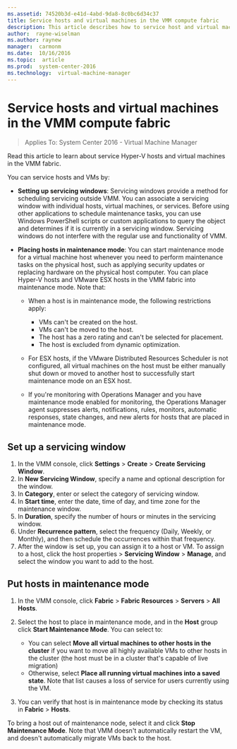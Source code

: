 ```yaml
---
ms.assetid: 74520b3d-e41d-4abd-9da8-8c0bc6d34c37
title: Service hosts and virtual machines in the VMM compute fabric
description: This article describes how to service host and virtual machines in the VMM fabric
author:  rayne-wiselman
ms.author: raynew
manager:  carmonm
ms.date:  10/16/2016
ms.topic:  article
ms.prod:  system-center-2016
ms.technology:  virtual-machine-manager
---
```



# Service hosts and virtual machines in the VMM compute fabric

>Applies To: System Center 2016 - Virtual Machine Manager

Read this article to learn about service Hyper-V hosts and virtual machines in the VMM fabric.

You can service hosts and VMs by:

- **Setting up servicing windows**: Servicing windows provide a method for scheduling servicing outside VMM. You can associate a servicing window with individual hosts, virtual machines, or services. Before using other applications to schedule maintenance tasks, you can use Windows PowerShell scripts or custom applications to query the object and determines if it is currently in a servicing window. Servicing windows do not interfere with the regular use and functionality of VMM.
- **Placing hosts in maintenance mode**: You can start maintenance mode for a virtual machine host whenever you need to perform maintenance tasks on the physical host, such as applying security updates or replacing hardware on the physical host computer. You can place Hyper-V hosts and VMware ESX hosts in the VMM fabric into maintenance mode. Note that:

	- When a host is in maintenance mode, the following restrictions apply:
		- VMs can't be created on the host.
		- VMs can't be moved to the host.
		- The host has a zero rating and can't be selected for placement.
		- The host is excluded from dynamic optimization.

	- For ESX hosts, if the VMware Distributed Resources Scheduler is not configured, all virtual machines on the host must be either manually shut down or moved to another host to successfully start maintenance mode on an ESX host.
	- If you're monitoring with Operations Manager and you have maintenance mode enabled for monitoring, the Operations Manager agent suppresses alerts, notifications, rules, monitors, automatic responses, state changes, and new alerts for hosts that are placed in maintenance mode.

## Set up a servicing window

1. In the VMM console, click **Settings** > **Create** > **Create Servicing Window**.
2. In **New Servicing Window**, specify a name and optional description for the window.
3. In **Category**, enter or select the category of servicing window.
4. In **Start time**, enter the date, time of day, and time zone for the maintenance window.
5. In **Duration**, specify the number of hours or minutes in the servicing window.
6. Under **Recurrence pattern**, select the frequency (Daily, Weekly, or Monthly), and then schedule the occurrences within that frequency.
7. After the window is set up, you can assign it to a host or VM. To assign to a host, click the host properties > **Servicing Window** > **Manage**, and select the window you want to add to the host.



## Put hosts in maintenance mode

1. In the VMM console, click **Fabric**  > **Fabric Resources** > **Servers** > **All Hosts**.
2. Select the host to place in maintenance mode, and in the **Host** group click **Start Maintenance Mode**. You can select to:

	- You can select **Move all virtual machines to other hosts in the cluster** if you want to move all highly available VMs to other hosts in the cluster (the host must be in a cluster that's capable of live migration)
	- Otherwise, select **Place all running virtual machines into a saved state**. Note that list causes a loss of service for users currently using the VM.
3. You can verify that host is in maintenance mode by checking its status in **Fabric** > **Hosts**.

To bring a host out of maintenance node, select it and click **Stop Maintenance Mode**. Note that VMM doesn't automatically restart the VM, and doesn't automatically migrate VMs back to the host.

